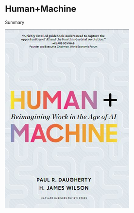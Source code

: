 # Human+Machine
Summary

![image](https://github.com/JonathanJuez/Human-plus-Machine/blob/main/human.JPG)
